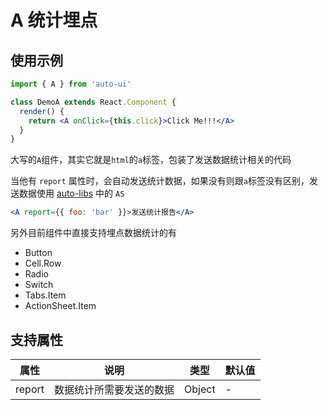 ---
---

# A 统计埋点

## 使用示例

```js
import { A } from 'auto-ui'
```

```jsx
class DemoA extends React.Component {
  render() {
    return <A onClick={this.click}>Click Me!!!</A>
  }
}
```

大写的`A`组件，其实它就是`html`的`a`标签，包装了发送数据统计相关的代码

当他有 `report` 属性时，会自动发送统计数据，如果没有则跟`a`标签没有区别，发送数据使用 [auto-libs](https://github.com/aotuzuche/auto-libs) 中的 `AS`

```jsx
<A report={{ foo: 'bar' }}>发送统计报告</A>
```

另外目前组件中直接支持埋点数据统计的有

- Button
- Cell.Row
- Radio
- Switch
- Tabs.Item
- ActionSheet.Item

## 支持属性

| 属性   | 说明                     | 类型   | 默认值 |
| ------ | ------------------------ | ------ | ------ |
| report | 数据统计所需要发送的数据 | Object | -      |
